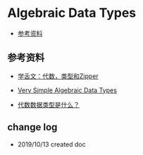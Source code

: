 # Algebraic Data Types

- [参考资料](#参考资料)

## 参考资料

- [学舌文：代数，类型和Zipper](https://yi-programmer.com/2011-05-22_explain-algebraic-data-type.html)

- [Very Simple Algebraic Data Types](http://ariwaranosai.xyz/2015/12/29/VSADT/)

- [代数数据类型是什么？](https://zhihu.com/question/24460419)


## change log

- 2019/10/13 created doc

